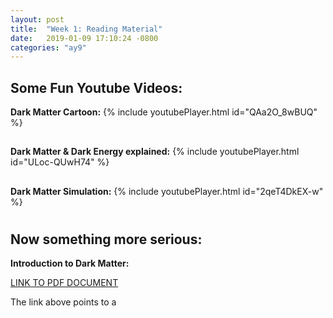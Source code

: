 ```yaml
---
layout: post
title:  "Week 1: Reading Material"
date:   2019-01-09 17:10:24 -0800
categories: "ay9"
---
```


## Some Fun Youtube Videos:

**Dark Matter Cartoon:**
{% include youtubePlayer.html id="QAa2O_8wBUQ" %}

##
**Dark Matter & Dark Energy explained:**
{% include youtubePlayer.html id="ULoc-QUwH74" %}
##
**Dark Matter Simulation:**
{% include youtubePlayer.html id="2qeT4DkEX-w" %}

#
## Now something more serious:

**Introduction to Dark Matter:**

[LINK TO PDF DOCUMENT](https://ttt.astro.su.se/~ez/kurs/gradU/DM.pdf)

The link above points to a

